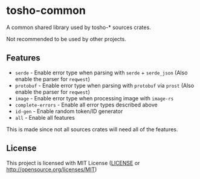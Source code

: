 # tosho-common

A common shared library used by tosho-* sources crates.

Not recommended to be used by other projects.

## Features
- `serde` - Enable error type when parsing with `serde` + `serde_json` (Also enable the parser for `reqwest`)
- `protobuf` - Enable error type when parsing with `protobuf` via `prost` (Also enable the parser for `reqwest`)
- `image` - Enable error type when processing image with `image-rs`
- `complete-errors` - Enable all error types described above
- `id-gen` - Enable random token/ID generator
- `all` - Enable all features

This is made since not all sources crates will need all of the features.

## License

This project is licensed with MIT License ([LICENSE](https://github.com/noaione/tosho-mango/blob/master/LICENSE) or <http://opensource.org/licenses/MIT>)
